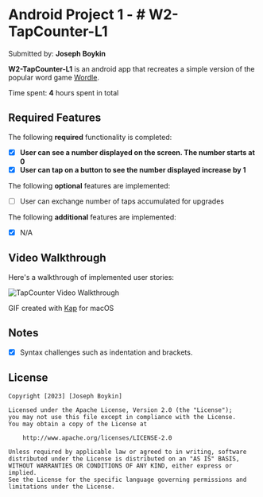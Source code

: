 # Android Project 1 - # W2-TapCounter-L1

Submitted by: **Joseph Boykin**

**W2-TapCounter-L1** is an android app that recreates a simple version of the popular word game [Wordle](https://www.nytimes.com/games/wordle/index.html). 

Time spent: **4** hours spent in total

## Required Features

The following **required** functionality is completed:

- [x] **User can see a number displayed on the screen. The number starts at 0**
- [x] **User can tap on a button to see the number displayed increase by 1**

The following **optional** features are implemented:

- [ ] User can exchange number of taps accumulated for upgrades

The following **additional** features are implemented:

* [x] N/A

## Video Walkthrough

Here's a walkthrough of implemented user stories:

<img src='http://i.imgur.com/link/to/your/gif/file.gif' title='Video Walkthrough' width='' alt='TapCounter Video Walkthrough' />

<!-- Replace this with whatever GIF tool you used! -->
GIF created with [Kap](https://getkap.co/) for macOS


## Notes

- [x] Syntax challenges such as indentation and brackets.

## License

    Copyright [2023] [Joseph Boykin]

    Licensed under the Apache License, Version 2.0 (the "License");
    you may not use this file except in compliance with the License.
    You may obtain a copy of the License at

        http://www.apache.org/licenses/LICENSE-2.0

    Unless required by applicable law or agreed to in writing, software
    distributed under the License is distributed on an "AS IS" BASIS,
    WITHOUT WARRANTIES OR CONDITIONS OF ANY KIND, either express or implied.
    See the License for the specific language governing permissions and
    limitations under the License.
